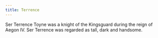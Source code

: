 ```yaml
---
title: Terrence
---
```


Ser Terrence Toyne was a knight of the Kingsguard during the reign of Aegon IV. Ser Terrence was regarded as tall, dark and handsome. 


